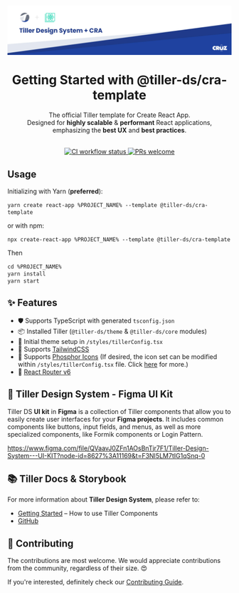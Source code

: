 <img width="914" alt="Tiller Design System with CRA" src="https://raw.githubusercontent.com/croz-ltd/tiller-starter-cra/master/template/template_banner.jpg" align="center">
<br />

<div align="center" >
<h1>Getting Started with @tiller-ds/cra-template</h1>
The official Tiller template for Create React App. <br>
Designed for <strong>highly scalable</strong> & <strong>performant</strong> React applications, <br /> emphasizing the <strong>best UX</strong> and <strong>best practices</strong>.
</div>

<br />

<p align="center">
  <a href="https://github.com/croz-ltd/tiller-starter-cra/actions/workflows/build.yml">
    <img src="https://github.com/croz-ltd/tiller-starter-cra/actions/workflows/build.yml/badge.svg" alt="CI workflow status" />
  </a>
  <a href="https://github.com/tiller-starter-cra/blob/master/CONTRIBUTING.md">
    <img src="https://img.shields.io/badge/PRs-welcome-brightgreen.svg" alt="PRs welcome" />
  </a>
</p>

## Usage

Initializing with Yarn (**preferred**):

```shell script
yarn create react-app %PROJECT_NAME% --template @tiller-ds/cra-template
```

or with npm:

```shell script
npx create-react-app %PROJECT_NAME% --template @tiller-ds/cra-template
``` 

Then

```shell script
cd %PROJECT_NAME%
yarn install
yarn start
```

## ✨ Features

- 🛡 Supports TypeScript with generated `tsconfig.json`
- 📦️ Installed Tiller (`@tiller-ds/theme` & `@tiller-ds/core` modules)
- 🎨 Initial theme setup in `/styles/tillerConfig.tsx`
- 📌 Supports [TailwindCSS](https://tailwindcss.com/)
- 📌 Supports [Phosphor Icons](https://phosphoricons.com/) (If desired, the icon set can be modified within `/styles/tillerConfig.tsx` file. Click [here](https://croz-ltd.github.io/tiller/?path=/docs/component-library-icons-icon--icon-factory#using-custom-icon-library) for more.)
- 📌 [React Router v6](https://reactrouter.com/en/main)

## 🎨 Tiller Design System - Figma UI Kit

Tiller DS **UI kit** in **Figma** is a collection of Tiller components that allow you to easily create user interfaces for your **Figma projects**. It includes common components like buttons, input fields, and menus, as well as more specialized components, like Formik components or Login Pattern.

https://www.figma.com/file/QVaavJ0ZFn1AOsBnTjr7F1/Tiller-Design-System---UI-KIT?node-id=8627%3A11169&t=F3NI5LM7tIG1qSnq-0

## 📚 Tiller Docs & Storybook

For more information about **Tiller Design System**, please refer to:

- [Getting Started](https://croz-ltd.github.io/tiller/?path=/docs/introduction--page) – How to use Tiller Components
- [GitHub](https://github.com/croz-ltd/tiller)

## 🙌 Contributing

The contributions are most welcome. We would appreciate contributions from the community, regardless of their size. 😍

If you're interested, definitely check our [Contributing Guide](https://github.com/croz-ltd/tiller-starter-cra/blob/master/CONTRIBUTING.md).
